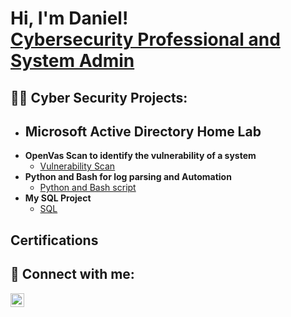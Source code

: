 <h1>Hi, I'm Daniel! <br/><a href="https://www.linkedin.com/in/daniel-zhiyi-deng-65a0052b3/)">Cybersecurity Professional and System Admin</a>

<h2>👨‍💻 Cyber Security Projects:</h2>

- <b>Microsoft Active Directory Home Lab</b>
  - 
- <b>OpenVas Scan to identify the vulnerability of a system</b>
  - [Vulnerability Scan](https://github.com/Danieldzy/OpenVas-Nessus)
- <b>Python and Bash for log parsing and Automation</b>
  - [Python and Bash script](https://github.com/Danieldzy/Python-parse-log-and-Bash-automation)
- <b>My SQL Project</b>
  - [SQL](https://github.com/Danieldzy/DanielProject)
<h2>Certifications</h2>

<h2> 🤳 Connect with me:</h2>

<a href="https://www.linkedin.com/in/daniel-zhiyi-deng-65a0052b3/" target="_blank" rel="noopener noreferrer">
  <img alt="DanielDeng | LinkedIn" width="22px" src="https://cdn.jsdelivr.net/npm/simple-icons@v3/icons/linkedin.svg" />
</a>
